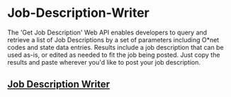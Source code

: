 # Job-Description-Writer
The 'Get Job Description' Web API enables developers to query and retrieve a list of Job Descriptions by a set of parameters including O*net codes and state data entries. Results include a job description that can be used as-is, or edited as needed to fit the job being posted. Just copy the results and paste wherever you'd like to post your job description. 

<h2><a href="https://www.careeronestop.org/Developers/WebAPI/JobDescriptionWriter/get-job-description.aspx ">Job Description Writer</a><h2/>
